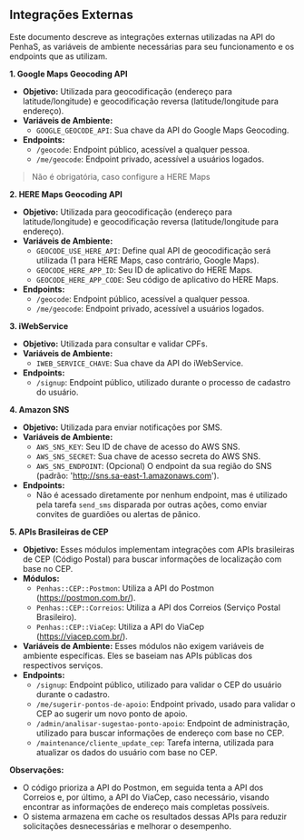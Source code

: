 ## Integrações Externas

Este documento descreve as integrações externas utilizadas na API do PenhaS,
as variáveis de ambiente necessárias para seu funcionamento e os endpoints que as utilizam.

**1. Google Maps Geocoding API**

* **Objetivo:** Utilizada para geocodificação (endereço para latitude/longitude) e
geocodificação reversa (latitude/longitude para endereço).
* **Variáveis de Ambiente:**
    * `GOOGLE_GEOCODE_API`: Sua chave da API do Google Maps Geocoding.
* **Endpoints:**
    * `/geocode`: Endpoint público, acessível a qualquer pessoa.
    * `/me/geocode`: Endpoint privado, acessível a usuários logados.

> Não é obrigatória, caso configure a HERE Maps

**2. HERE Maps Geocoding API**

* **Objetivo:** Utilizada para geocodificação (endereço para latitude/longitude) e
geocodificação reversa (latitude/longitude para endereço).
* **Variáveis de Ambiente:**
    * `GEOCODE_USE_HERE_API`: Define qual API de geocodificação será utilizada (1 para HERE Maps,
caso contrário, Google Maps).
    * `GEOCODE_HERE_APP_ID`: Seu ID de aplicativo do HERE Maps.
    * `GEOCODE_HERE_APP_CODE`: Seu código de aplicativo do HERE Maps.
* **Endpoints:**
    * `/geocode`: Endpoint público, acessível a qualquer pessoa.
    * `/me/geocode`: Endpoint privado, acessível a usuários logados.

**3. iWebService**

* **Objetivo:** Utilizada para consultar e validar CPFs.
* **Variáveis de Ambiente:**
    * `IWEB_SERVICE_CHAVE`: Sua chave da API do iWebService.
* **Endpoints:**
    * `/signup`: Endpoint público, utilizado durante o processo de cadastro do usuário.

**4. Amazon SNS**

* **Objetivo:**  Utilizada para enviar notificações por SMS.
* **Variáveis de Ambiente:**
    * `AWS_SNS_KEY`:  Seu ID de chave de acesso do AWS SNS.
    * `AWS_SNS_SECRET`: Sua chave de acesso secreta do AWS SNS.
    * `AWS_SNS_ENDPOINT`: (Opcional) O endpoint da sua região do SNS (padrão: 'http://sns.sa-east-1.amazonaws.com').
* **Endpoints:**
    * Não é acessado diretamente por nenhum endpoint, mas é utilizado pela tarefa `send_sms`
disparada por outras ações, como enviar convites de guardiões ou alertas de pânico.

**5. APIs Brasileiras de CEP**

* **Objetivo:**  Esses módulos implementam integrações com APIs brasileiras de CEP (Código Postal) para
buscar informações de localização com base no CEP.
* **Módulos:**
    * `Penhas::CEP::Postmon`: Utiliza a API do Postmon (https://postmon.com.br/).
    * `Penhas::CEP::Correios`: Utiliza a API dos Correios (Serviço Postal Brasileiro).
    * `Penhas::CEP::ViaCep`:  Utiliza a API do ViaCep (https://viacep.com.br/).
* **Variáveis de Ambiente:**  Esses módulos não exigem variáveis de ambiente específicas.
Eles se baseiam nas APIs públicas dos respectivos serviços.
* **Endpoints:**
    * `/signup`: Endpoint público, utilizado para validar o CEP do usuário durante o cadastro.
    * `/me/sugerir-pontos-de-apoio`: Endpoint privado, usado para validar o CEP ao sugerir
um novo ponto de apoio.
    * `/admin/analisar-sugestao-ponto-apoio`:  Endpoint de administração, utilizado para buscar
informações de endereço com base no CEP.
    * `/maintenance/cliente_update_cep`: Tarefa interna, utilizada para atualizar os dados do usuário
com base no CEP.

**Observações:**

* O código prioriza a API do Postmon, em seguida tenta a API dos Correios e, por último, a API
do ViaCep, caso necessário, visando encontrar as informações de endereço mais completas possíveis.
* O sistema armazena em cache os resultados dessas APIs para reduzir solicitações desnecessárias
e melhorar o desempenho.
